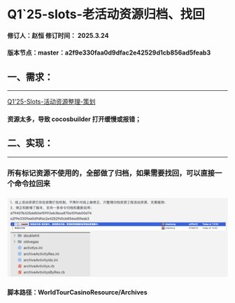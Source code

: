 # Q1\`25-slots-老活动资源归档、找回

#### 修订人：赵恒	 	修订时间： 2025.3.24

#### 版本节点：master：a2f9e330faa0d9dfac2e42529d1cb856ad5feab3

## 一、需求：

---

[Q1'25-Slots-活动资源整理-策划](https://docs.google.com/spreadsheets/d/1eTtfANEnGAa9I681Xe7tJGyDdXkwrYxbP7q3yq-Fqqs/edit?gid=0#gid=0)

#### 资源太多，导致 cocosbuilder 打开缓慢或报错；

## 二、实现：

---

### 所有标记资源不使用的，全部做了归档，如果需要找回，可以直接一个命令拉回来

### ![image1](/assets/e61ac27018f407290dcf1152f316b840.png)

#### 脚本路径：WorldTourCasinoResource/Archives

